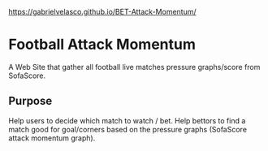 https://gabrielvelasco.github.io/BET-Attack-Momentum/

# Football Attack Momentum
A Web Site that gather all football live matches pressure graphs/score from SofaScore.

## Purpose
Help users to decide which match to watch / bet.
Help bettors to find a match good for goal/corners based on the pressure graphs (SofaScore attack momentum graph).